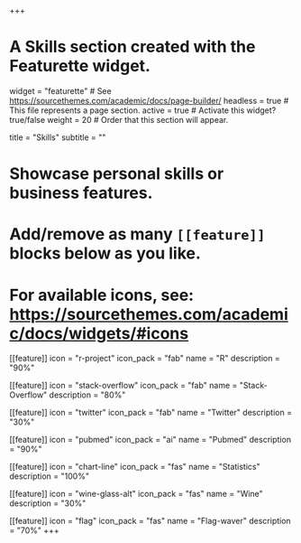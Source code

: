 +++
# A Skills section created with the Featurette widget.
widget = "featurette"  # See https://sourcethemes.com/academic/docs/page-builder/
headless = true  # This file represents a page section.
active = true  # Activate this widget? true/false
weight = 20  # Order that this section will appear.

title = "Skills"
subtitle = ""

# Showcase personal skills or business features.
# 
# Add/remove as many `[[feature]]` blocks below as you like.
# 
# For available icons, see: https://sourcethemes.com/academic/docs/widgets/#icons

[[feature]]
  icon = "r-project"
  icon_pack = "fab"
  name = "R"
  description = "90%"
  
  
[[feature]]
  icon = "stack-overflow"
  icon_pack = "fab"
  name = "Stack-Overflow"
  description = "80%"

[[feature]]
  icon = "twitter"
  icon_pack = "fab"
  name = "Twitter"
  description = "30%"
  
[[feature]]
  icon = "pubmed"
  icon_pack = "ai"
  name = "Pubmed"
  description = "90%"
  
[[feature]]
  icon = "chart-line"
  icon_pack = "fas"
  name = "Statistics"
  description = "100%"  
  
[[feature]]
  icon = "wine-glass-alt"
  icon_pack = "fas"
  name = "Wine"
  description = "30%"

[[feature]]
  icon = "flag"
  icon_pack = "fas"
  name = "Flag-waver"
  description = "70%"
+++

